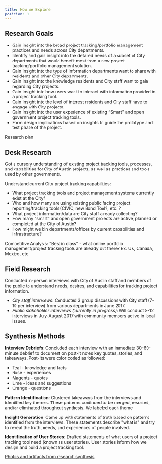 ```yaml
---
title: How we Explore
position: 1
---
```


## Research Goals

* Gain insight into the broad project tracking/portfolio management practices and needs across City departments.
* Identify and gain insight into the detailed needs of a subset of City departments that would benefit most from a new project tracking/portfolio management solution.
* Gain insight into the type of information departments want to share with residents and other City departments.
* Gain insight into the knowledge residents and City staff want to gain regarding City projects.
* Gain insight into how users want to interact with information provided in a project tracking tool.
* Gain insight into the level of interest residents and City staff have to engage with City projects.
* Gain insight into the user experience of existing “Smart” and open government project tracking tools.
* Form design implications based on insights to guide the prototype and test phase of the project.

[Research plan](https://docs.google.com/document/d/1ugKx_uL9V4POJchWPxH-zygXygthzFgHSVQ4Xahiu3o/pub)

## Desk Research

Got a cursory understanding of existing project tracking tools, processes, and capabilities for City of Austin projects, as well as practices and tools used by other governments.

Understand current City project tracking capabilities:

* What project tracking tools and project management systems currently exist at the City?
* Who and how many are using existing public facing project reporting/tracking tools (CIVIC, new Bond Tool?, etc.)?
* What project information/data are City staff already collecting?
* How many “smart” and open government projects are active, planned or completed at the City of Austin?
* How might we bin departments/offices by current capabilities and infrastructure?

Competitive Analysis: “Best in class” - what online portfolio management/project tracking tools are already out there? Ex. UK, Canada, Mexico, etc.

## Field Research

Conducted in-person interviews with City of Austin staff and members of the public to understand needs, desires, and capabilities for tracking project information.

* *City staff interviews*: Conducted 3 group discussions with City staff (7-10 per interview) from various departments in June 2017.
* *Public stakeholder interviews (currently in progress)*: Will conduct 8-12 interviews in July-August 2017 with community members active in local issues.

## Synthesis Methods

**Interview Debriefs**: Concluded each interview with an immediate 30-60-minute debrief to document on post-it notes key quotes, stories, and takeaways. Post-its were color coded as followed:

* Teal - knowledge and facts
* Rose - experiences
* Magenta - quotes
* Lime - ideas and suggestions
* Orange - questions

**Pattern Identification**: Clustered takeaways from the interviews and identified key themes. These patterns continued to be merged, resorted, and/or eliminated throughout synthesis. We labeled each theme.

**Insight Generation**: Came up with statements of truth based on patterns identified from the interviews. These statements describe "what is" and try to reveal the truth, needs, and experiences of people involved.

**Identification of User Stories**: Drafted statements of what users of a project tracking tool need (known as user stories). User stories inform how we design and build a project tracking tool.

[Photos and artifacts from research synthesis](https://drive.google.com/drive/folders/0B6sCjeOkriUaWWtXRnlKME1wNDQ?usp=sharing)
